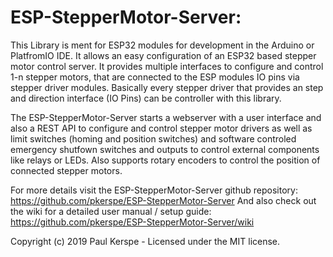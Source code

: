# ESP-StepperMotor-Server:

This Library is ment for ESP32 modules for development in the Arduino or PlatfromIO IDE. It allows an easy configuration of an ESP32 based stepper motor control server.
It provides multiple interfaces to configure and control 1-n stepper motors, that are connected to the ESP modules IO pins via stepper driver modules.
Basically every stepper driver that provides an step and direction interface (IO Pins) can be controller with this library.

The ESP-StepperMotor-Server starts a webserver with a user interface and also a REST API to configure and control stepper motor drivers as well as limit switches (homing and position switches) and software controled emergency shutfown switches and outputs to control external components like relays or LEDs.
Also supports rotary encoders to control the position of connected stepper motors.

For more details visit the ESP-StepperMotor-Server github repository: https://github.com/pkerspe/ESP-StepperMotor-Server
And also check out the wiki for a detailed user manual / setup guide: https://github.com/pkerspe/ESP-StepperMotor-Server/wiki

Copyright (c) 2019 Paul Kerspe  -   Licensed under the MIT license.